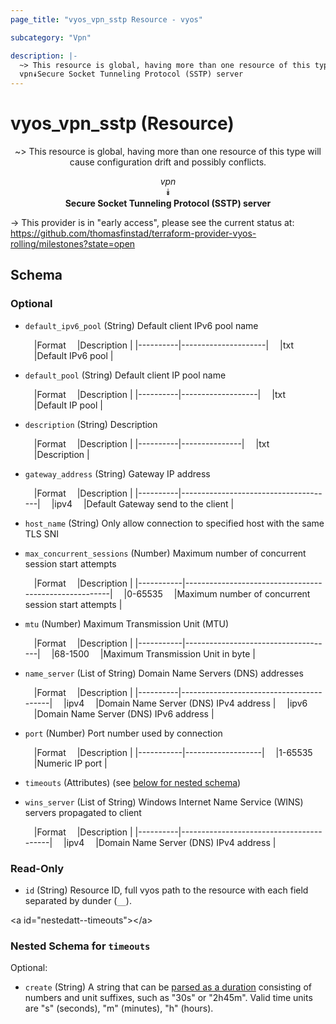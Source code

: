 ```yaml
---
page_title: "vyos_vpn_sstp Resource - vyos"

subcategory: "Vpn"

description: |- 
  ~> This resource is global, having more than one resource of this type will cause configuration drift and possibly conflicts.
  vpn⯯Secure Socket Tunneling Protocol (SSTP) server
---
```


# vyos_vpn_sstp (Resource)
<center>

~> This resource is global, having more than one resource of this type will cause configuration drift and possibly conflicts.

*vpn*  
⯯  
**Secure Socket Tunneling Protocol (SSTP) server**


</center>

-> This provider is in "early access", please see the current status at: https://github.com/thomasfinstad/terraform-provider-vyos-rolling/milestones?state=open

## Schema

### Optional

- `default_ipv6_pool` (String) Default client IPv6 pool name

    &emsp;|Format  &emsp;|Description        |
    |----------|---------------------|
    &emsp;|txt     &emsp;|Default IPv6 pool  |
- `default_pool` (String) Default client IP pool name

    &emsp;|Format  &emsp;|Description      |
    |----------|-------------------|
    &emsp;|txt     &emsp;|Default IP pool  |
- `description` (String) Description

    &emsp;|Format  &emsp;|Description  |
    |----------|---------------|
    &emsp;|txt     &emsp;|Description  |
- `gateway_address` (String) Gateway IP address

    &emsp;|Format  &emsp;|Description                         |
    |----------|--------------------------------------|
    &emsp;|ipv4    &emsp;|Default Gateway send to the client  |
- `host_name` (String) Only allow connection to specified host with the same TLS SNI
- `max_concurrent_sessions` (Number) Maximum number of concurrent session start attempts

    &emsp;|Format   &emsp;|Description                                          |
    |-----------|-------------------------------------------------------|
    &emsp;|0-65535  &emsp;|Maximum number of concurrent session start attempts  |
- `mtu` (Number) Maximum Transmission Unit (MTU)

    &emsp;|Format   &emsp;|Description                        |
    |-----------|-------------------------------------|
    &emsp;|68-1500  &emsp;|Maximum Transmission Unit in byte  |
- `name_server` (List of String) Domain Name Servers (DNS) addresses

    &emsp;|Format  &emsp;|Description                            |
    |----------|-----------------------------------------|
    &emsp;|ipv4    &emsp;|Domain Name Server (DNS) IPv4 address  |
    &emsp;|ipv6    &emsp;|Domain Name Server (DNS) IPv6 address  |
- `port` (Number) Port number used by connection

    &emsp;|Format   &emsp;|Description      |
    |-----------|-------------------|
    &emsp;|1-65535  &emsp;|Numeric IP port  |
- `timeouts` (Attributes) (see [below for nested schema](#nestedatt--timeouts))
- `wins_server` (List of String) Windows Internet Name Service (WINS) servers propagated to client

    &emsp;|Format  &emsp;|Description                            |
    |----------|-----------------------------------------|
    &emsp;|ipv4    &emsp;|Domain Name Server (DNS) IPv4 address  |

### Read-Only

- `id` (String) Resource ID, full vyos path to the resource with each field separated by dunder (`__`).

&lt;a id=&#34;nestedatt--timeouts&#34;&gt;&lt;/a&gt;
### Nested Schema for `timeouts`

Optional:

- `create` (String) A string that can be [parsed as a duration](https://pkg.go.dev/time#ParseDuration) consisting of numbers and unit suffixes, such as &#34;30s&#34; or &#34;2h45m&#34;. Valid time units are &#34;s&#34; (seconds), &#34;m&#34; (minutes), &#34;h&#34; (hours).  

